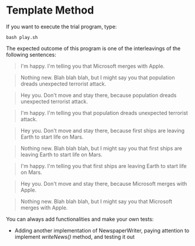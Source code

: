 Template Method
===============

If you want to execute the trial program, type:

    bash play.sh

The expected outcome of this program is one of the interleavings of the
following sentences:

> I'm happy. I'm telling you that Microsoft merges with Apple.

> Nothing new. Blah blah blah, but I might say you that population dreads unexpected terrorist attack.

> Hey you. Don't move and stay there, because population dreads unexpected terrorist attack.

> I'm happy. I'm telling you that population dreads unexpected terrorist attack.

> Hey you. Don't move and stay there, because first ships are leaving Earth to start life on Mars.

> Nothing new. Blah blah blah, but I might say you that first ships are leaving Earth to start life on Mars.

> I'm happy. I'm telling you that first ships are leaving Earth to start life on Mars.

> Hey you. Don't move and stay there, because Microsoft merges with Apple.

> Nothing new. Blah blah blah, but I might say you that Microsoft merges with Apple.


You can always add functionalities and make your own tests:

* Adding another implementation of NewspaperWriter, paying attention to
  implement _writeNews()_ method, and testing it out
